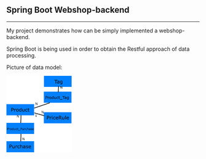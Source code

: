 ## Spring Boot Webshop-backend
---
<p>My project demonstrates how can be simply implemented a webshop-backend.</p>
<p>Spring Boot is being used in order to obtain the Restful approach of data processing.</p>

<p>Picture of data model:</p>
<img src="datamodel.png" height=200 width=170> 